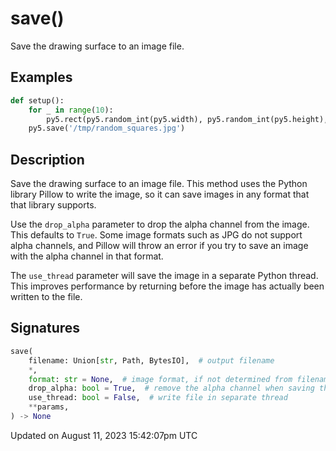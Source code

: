 # save()

Save the drawing surface to an image file.

## Examples

<div class="example-table">

<div class="example-row"><div class="example-cell-image">

</div><div class="example-cell-code">

```python
def setup():
    for _ in range(10):
        py5.rect(py5.random_int(py5.width), py5.random_int(py5.height), 10, 10)
    py5.save('/tmp/random_squares.jpg')
```

</div></div>

</div>

## Description

Save the drawing surface to an image file. This method uses the Python library Pillow to write the image, so it can save images in any format that that library supports.

Use the `drop_alpha` parameter to drop the alpha channel from the image. This defaults to `True`. Some image formats such as JPG do not support alpha channels, and Pillow will throw an error if you try to save an image with the alpha channel in that format.

The `use_thread` parameter will save the image in a separate Python thread. This improves performance by returning before the image has actually been written to the file.

## Signatures

```python
save(
    filename: Union[str, Path, BytesIO],  # output filename
    *,
    format: str = None,  # image format, if not determined from filename extension
    drop_alpha: bool = True,  # remove the alpha channel when saving the image
    use_thread: bool = False,  # write file in separate thread
    **params,
) -> None
```

Updated on August 11, 2023 15:42:07pm UTC

